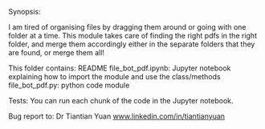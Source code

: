Synopsis:

I am tired of organising files by dragging them around or going with one folder at a time.
This module takes care of finding the right pdfs in the right folder, and merge them accordingly either
in the separate folders that they are found, or merge them all! 


This folder contains:
README
file_bot_pdf.ipynb: Jupyter notebook explaining how to import the module and use the class/methods
file_bot_pdf.py: python code module

Tests:
You can run each chunk of the code in the Jupyter notebook.


Bug report to: Dr Tiantian Yuan
www.linkedin.com/in/tiantianyuan                                                                     